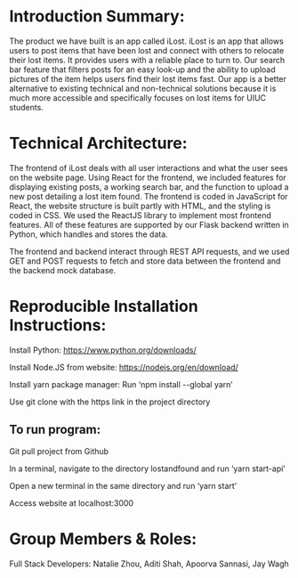 # Introduction Summary: 
The product we have built is an app called iLost. iLost is an app that allows users to post items that have been lost and connect with others to relocate their lost items. It provides users with a reliable place to turn to. Our search bar feature that filters posts for an easy look-up and the ability to upload pictures of the item helps users find their lost items fast. Our app is a better alternative to existing technical and non-technical solutions because it is much more accessible and specifically focuses on lost items for UIUC students.

# Technical Architecture: 
The frontend of iLost deals with all user interactions and what the user sees on the website page. Using React for the frontend, we included features for displaying existing posts, a working search bar, and the function to upload a new post detailing a lost item found. The frontend is coded in JavaScript for React, the website structure is built partly with HTML, and the styling is coded in CSS. We used the ReactJS library to implement most frontend features. All of these features are supported by our Flask backend written in Python, which handles and stores the data.

The frontend and backend interact through REST API requests, and we used GET and POST requests to fetch and store data between the frontend and the backend mock database.

# Reproducible Installation Instructions: 
Install Python: https://www.python.org/downloads/

Install Node.JS from website: https://nodejs.org/en/download/ 

Install yarn package manager: Run ‘npm install --global yarn’

Use git clone with the https link in the project directory

## To run program:

Git pull project from Github

In a terminal, navigate to the directory lostandfound and run ‘yarn start-api’

Open a new terminal in the same directory and run ‘yarn start’

Access website at localhost:3000

# Group Members & Roles: 
Full Stack Developers: Natalie Zhou, Aditi Shah, Apoorva Sannasi, Jay Wagh

